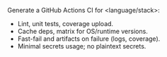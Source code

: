 Generate a GitHub Actions CI for <language/stack>:
- Lint, unit tests, coverage upload.
- Cache deps, matrix for OS/runtime versions.
- Fast-fail and artifacts on failure (logs, coverage).
- Minimal secrets usage; no plaintext secrets.
